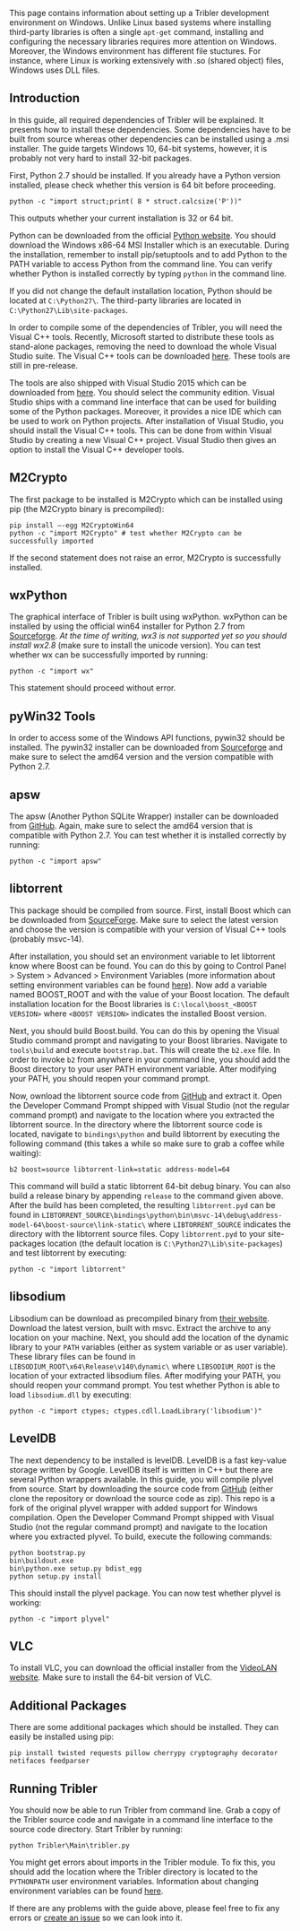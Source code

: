 This page contains information about setting up a Tribler development environment on Windows. Unlike Linux based systems where installing third-party libraries is often a single `apt-get` command, installing and configuring the necessary libraries requires more attention on Windows. Moreover, the Windows environment has different file stuctures. For instance, where Linux is working extensively with .so (shared object) files, Windows uses DLL files.

## Introduction
In this guide, all required dependencies of Tribler will be explained. It presents how to install these dependencies. Some dependencies have to be built from source whereas other dependencies can be installed using a .msi installer. The guide targets Windows 10, 64-bit systems, however, it is probably not very hard to install 32-bit packages.

First, Python 2.7 should be installed. If you already have a Python version installed, please check whether this version is 64 bit before proceeding.

```
python -c "import struct;print( 8 * struct.calcsize('P'))"
```

This outputs whether your current installation is 32 or 64 bit.

Python can be downloaded from the official [Python website](https://www.python.org/downloads/release/python-2710/). You should download the Windows x86-64 MSI Installer which is an executable. During the installation, remember to install pip/setuptools and to add Python to the PATH variable to access Python from the command line. You can verify whether Python is installed correctly by typing `python` in the command line.

If you did not change the default installation location, Python should be located at `C:\Python27\`. The third-party libraries are located in `C:\Python27\Lib\site-packages`.

In order to compile some of the dependencies of Tribler, you will need the Visual C++ tools. Recently, Microsoft started to distribute these tools as stand-alone packages, removing the need to download the whole Visual Studio suite. The Visual C++ tools can be downloaded [here](http://blogs.msdn.com/b/vcblog/archive/2015/11/02/announcing-visual-c-build-tools-2015-standalone-c-tools-for-build-environments.aspx). These tools are still in pre-release.

The tools are also shipped with Visual Studio 2015 which can be downloaded from [here](https://www.visualstudio.com/downloads/download-visual-studio-vs). You should select the community edition. Visual Studio ships with a command line interface that can be used for building some of the Python packages. Moreover, it provides a nice IDE which can be used to work on Python projects. After installation of Visual Studio, you should install the Visual C++ tools. This can be done from within Visual Studio by creating a new Visual C++ project. Visual Studio then gives an option to install the Visual C++ developer tools.

## M2Crypto
The first package to be installed is M2Crypto which can be installed using pip (the M2Crypto binary is precompiled):

```
pip install —-egg M2CryptoWin64
python -c "import M2Crypto" # test whether M2Crypto can be successfully imported
```

If the second statement does not raise an error, M2Crypto is successfully installed.

## wxPython
The graphical interface of Tribler is built using wxPython. wxPython can be installed by using the official win64 installer for Python 2.7 from [Sourceforge](http://sourceforge.net/projects/wxpython/files/wxPython). *At the time of writing, wx3 is not supported yet so you should install wx2.8* (make sure to install the unicode version). You can test whether wx can be successfully imported by running:

```
python -c "import wx"
```

This statement should proceed without error.

## pyWin32 Tools
In order to access some of the Windows API functions, pywin32 should be installed. The pywin32 installer can be downloaded from [Sourceforge](http://sourceforge.net/projects/pywin32/files/pywin32/) and make sure to select the amd64 version and the version compatible with Python 2.7.

## apsw
The apsw (Another Python SQLite Wrapper) installer can be downloaded from [GitHub](https://github.com/rogerbinns/apsw/releases). Again, make sure to select the amd64 version that is compatible with Python 2.7. You can test whether it is installed correctly by running:

```
python -c "import apsw"
```

## libtorrent
This package should be compiled from source. First, install Boost which can be downloaded from [SourceForge](http://sourceforge.net/projects/boost/files/boost-binaries/). Make sure to select the latest version and choose the version is compatible with your version of Visual C++ tools (probably msvc-14).

After installation, you should set an environment variable to let libtorrent know where Boost can be found. You can do this by going to Control Panel > System > Advanced > Environment Variables (more information about setting environment variables can be found [here](http://www.computerhope.com/issues/ch000549.htm)). Now add a variable named BOOST_ROOT and with the value of your Boost location. The default installation location for the Boost libraries is `C:\local\boost_<BOOST VERSION>` where `<BOOST VERSION>` indicates the installed Boost version.

Next, you should build Boost.build. You can do this by opening the Visual Studio command prompt and navigating to your Boost libraries. Navigate to `tools\build` and execute `bootstrap.bat`. This will create the `b2.exe` file. In order to invoke `b2` from anywhere in your command line, you should add the Boost directory to your user PATH environment variable. After modifying your PATH, you should reopen your command prompt.

Now, ownload the libtorrent source code from [GitHub](https://github.com/arvidn/libtorrent/releases) and extract it. Open the Developer Command Prompt shipped with Visual Studio (not the regular command prompt) and navigate to the location where you extracted the libtorrent source. In the directory where the libtorrent source code is located, navigate to `bindings\python` and build libtorrent by executing the following command (this takes a while so make sure to grab a coffee while waiting):

```
b2 boost=source libtorrent-link=static address-model=64
```

This command will build a static libtorrent 64-bit debug binary. You can also build a release binary by appending `release` to the command given above. After the build has been completed, the resulting `libtorrent.pyd` can be found in `LIBTORRENT_SOURCE\bindings\python\bin\msvc-14\debug\address-model-64\boost-source\link-static\` where `LIBTORRENT_SOURCE` indicates the directory with the libtorrent source files. Copy `libtorrent.pyd` to your site-packages location (the default location is `C:\Python27\Lib\site-packages`) and test libtorrent by executing:

```
python -c "import libtorrent"
```

## libsodium
Libsodium can be download as precompiled binary from [their website](https://download.libsodium.org/libsodium/releases/). Download the latest version, built with msvc. Extract the archive to any location on your machine. Next, you should add the location of the dynamic library to your `PATH` variables (either as system variable or as user variable). These library files can be found in `LIBSODIUM_ROOT\x64\Release\v140\dynamic\` where `LIBSODIUM_ROOT` is the location of your extracted libsodium files. After modifying your PATH, you should reopen your command prompt. You test whether Python is able to load `libsodium.dll` by executing:

```
python -c "import ctypes; ctypes.cdll.LoadLibrary('libsodium')"
```

## LevelDB
The next dependency to be installed is levelDB. LevelDB is a fast key-value storage written by Google. LevelDB itself is written in C++ but there are several Python wrappers available. In this guide, you will compile plyvel from source. Start by downloading the source code from [GitHub](https://github.com/numion/plyvel) (either clone the repository or download the source code as zip). This repo is a fork of the original plyvel wrapper with added support for Windows compilation. Open the Developer Command Prompt shipped with Visual Studio (not the regular command prompt) and navigate to the location where you extracted plyvel. To build, execute the following commands:

```
python bootstrap.py
bin\buildout.exe
bin\python.exe setup.py bdist_egg
python setup.py install
```

This should install the plyvel package. You can now test whether plyvel is working:

```
python -c "import plyvel"
```

## VLC
To install VLC, you can download the official installer from the [VideoLAN website](http://www.videolan.org/vlc/download-windows.html). Make sure to install the 64-bit version of VLC.

## Additional Packages
There are some additional packages which should be installed. They can easily be installed using pip:

```
pip install twisted requests pillow cherrypy cryptography decorator netifaces feedparser
```

## Running Tribler
You should now be able to run Tribler from command line. Grab a copy of the Tribler source code and navigate in a command line interface to the source code directory. Start Tribler by running:

```
python Tribler\Main\tribler.py
```

You might get errors about imports in the Tribler module. To fix this, you should add the location where the Tribler directory is located to the `PYTHONPATH` user environment variables. Information about changing environment variables can be found [here](http://www.computerhope.com/issues/ch000549.htm).

If there are any problems with the guide above, please feel free to fix any errors or [create an issue](https://github.com/Tribler/tribler/issues/new) so we can look into it.